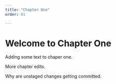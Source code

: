 ```yaml
---
title: "Chapter One"
order: 01

---
```


# Welcome to Chapter One

Adding some text to chaper one.

More chapter edits.

Why are unstaged changes getting committed.